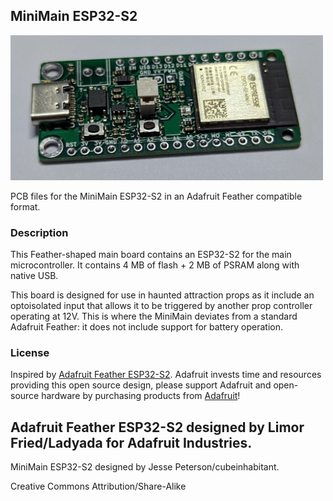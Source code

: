 ## MiniMain ESP32-S2

<img src="assets/minimain-esp32-s2-rev2-proto.jpg?raw=true" width="500px">

PCB files for the MiniMain ESP32-S2 in an Adafruit Feather compatible format.

### Description

This Feather-shaped main board contains an ESP32-S2 for the main microcontroller. It contains 4 MB of flash + 2 MB of PSRAM along with native USB.

This board is designed for use in haunted attraction props as it include an optoisolated input that allows it to be triggered by another prop controller operating at 12V. This is where the MiniMain deviates from a standard Adafruit Feather: it does not include support for battery operation.

### License

Inspired by [Adafruit Feather ESP32-S2](https://github.com/adafruit/Adafruit-Feather-ESP32-S2-PCB). Adafruit invests time and resources providing this open source design, please support Adafruit and open-source hardware by purchasing products from [Adafruit](https://www.adafruit.com)!

Adafruit Feather ESP32-S2 designed by Limor Fried/Ladyada for Adafruit Industries.
----
MiniMain ESP32-S2 designed by Jesse Peterson/cubeinhabitant.

Creative Commons Attribution/Share-Alike